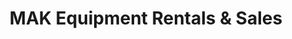 ---
title: "MAK Equipment Rentals & Sales"
url: /chandler/mak-equipment-rentals-und-sales/
shop: Mieten
---